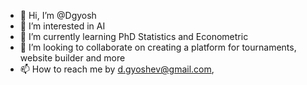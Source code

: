 - 👋 Hi, I’m @Dgyosh
- 👀 I’m interested in AI
- 🌱 I’m currently learning PhD Statistics and Econometric 
- 💞️ I’m looking to collaborate on creating a platform for tournaments, website builder and more
- 📫 How to reach me by d.gyoshev@gmail.com,

<!---
Dgyosh/Dgyosh is a ✨ special ✨ repository because its `README.md` (this file) appears on your GitHub profile.
You can click the Preview link to take a look at your changes.
--->
